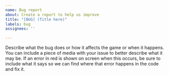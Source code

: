 ```yaml
---
name: Bug report
about: Create a report to help us improve
title: "[BUG] (Title here)"
labels: bug
assignees: ''

---
```


Describe what the bug does or how it affects the game or when it happens. You can include a piece of media with your issue to better describe what it may be. If an error in red is shown on screen when this occurs, be sure to include what it says so we can find where that error happens in the code and fix it.
